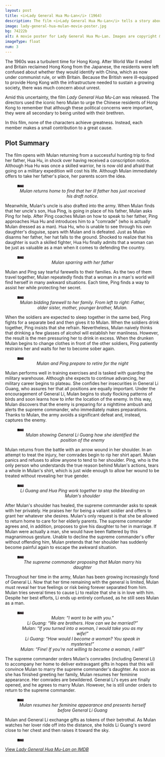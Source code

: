 ```yaml
---
layout: post
title: <i>Lady General Hua Mu-Lan</i> (1964)
description: The film <i>Lady General Hua Mu-Lan</i> tells a story about unity. By themselves, Mulan, Ping, and Li Guang each make small contributions. Together, they achieve something great.
image: lady-general-hua-mulan-movie-poster.jpg
bg: 74222b
alt: A movie poster for Lady General Hua Mu-Lan. Images are copyright &copy;1964 Shaw Brothers.
imageType: float
num: 3
---
```


The 1960s was a turbulent time for Hong Kong. After World War II ended and Britain reclaimed Hong Kong from the Japanese, the residents were left confused about whether they would identify with China, which as now under communist rule, or with Britain. Because the British were ill-equipped to provide Hong Kong with the infrastructure needed to sustain a growing society, there was much concern about unrest.

Amid this uncertainty, the film *Lady General Hua Mu-Lan* was released. The directors used the iconic hero Mulan to urge the Chinese residents of Hong Kong to remember that although these political concerns were important, they were all secondary to being united with their brethren.

In this film, none of the characters achieve greatness. Instead, each member makes a small contribution to a great cause.

<h2>Plot Summary</h2>

The film opens with Mulan returning from a successful hunting trip to find her father, Hua Hu, in shock over having received a conscription notice. Although Hua Hu was once a skilled warrior, he is now old and afraid that going on a military expedition will cost his life. Although Mulan immediately offers to take her father's place, her parents scorn the idea.

<figure class="big">
<img class="fillimg lazy" src="/assets/images/articles/lady-general-hua-mulan/placeholder.jpg" data-src="/assets/images/articles/lady-general-hua-mulan/1920/mulan-sees-her-father-sick.jpg" data-srcset="/assets/images/articles/lady-general-hua-mulan/320/mulan-sees-her-father-sick.jpg 320w, /assets/images/articles/lady-general-hua-mulan/640/mulan-sees-her-father-sick.jpg 640w, /assets/images/articles/lady-general-hua-mulan/960/mulan-sees-her-father-sick.jpg 960 w, /assets/images/articles/lady-general-hua-mulan/1440/mulan-sees-her-father-sick.jpg 1440w, /assets/images/articles/lady-general-hua-mulan/1920/mulan-sees-her-father-sick.jpg 1920w" alt="Mulan returns home to find that her ill father has just received his draft notice. Mulan is wearing a hunting uniform and her father is in bed." />
<figcaption style="text-align: center;"><i>Mulan returns home to find that her ill father has just received his draft notice.</i></figcaption>
</figure>

Meanwhile, Mulan's uncle is also drafted into the army. When Mulan finds that her uncle's son, Hua Ping, is going in place of his father, Mulan asks Ping for help. After Ping coaches Mulan on how to speak to her father, Ping approaches Hua Hu and introduces him to a "comrade" (who is actually Mulan dressed as a man). Hua Hu, who is unable to see through his own daughter's disguise, spars with Mulan and is defeated. Just as Mulan disarms her father, her hat falls to the ground. Shocked to realize that his daughter is such a skilled fighter, Hua Hu finally admits that a woman can be just as valuable as a man when it comes to defending the country.

<figure class="big">
<img class="fillimg lazy" src="/assets/images/articles/lady-general-hua-mulan/placeholder.jpg" data-src="/assets/images/articles/lady-general-hua-mulan/1920/mulan-spars-with-her-father.jpg" data-srcset="/assets/images/articles/lady-general-hua-mulan/320/mulan-spars-with-her-father.jpg 320w, /assets/images/articles/lady-general-hua-mulan/640/mulan-spars-with-her-father.jpg 640w, /assets/images/articles/lady-general-hua-mulan/960/mulan-spars-with-her-father.jpg 960w, /assets/images/articles/lady-general-hua-mulan/1440/mulan-spars-with-her-father.jpg 1440w, /assets/images/articles/lady-general-hua-mulan/1920/mulan-spars-with-her-father.jpg 1920w" alt="Mulan sparring with her father" />
<figcaption style="text-align: center;"><i>Mulan sparring with her father</i></figcaption>
</figure>

Mulan and Ping say tearful farewells to their families. As the two of them travel together, Mulan repeatedly finds that a woman in a man's world will find herself in many awkward situations. Each time, Ping finds a way to assist her while protecting her secret.

<figure class="big">
<img class="fillimg lazy" src="/assets/images/articles/lady-general-hua-mulan/placeholder.jpg" data-src="/assets/images/articles/lady-general-hua-mulan/1920/mulan-bids-farewell-to-her-family.jpg" data-srcset="/assets/images/articles/lady-general-hua-mulan/320/mulan-bids-farewell-to-her-family.jpg 320w, /assets/images/articles/lady-general-hua-mulan/640/mulan-bids-farewell-to-her-family.jpg 640w, /assets/images/articles/lady-general-hua-mulan/960/mulan-bids-farewell-to-her-family.jpg 960w, /assets/images/articles/lady-general-hua-mulan/1440/mulan-bids-farewell-to-her-family.jpg 1440w, /assets/images/articles/lady-general-hua-mulan/1920/mulan-bids-farewell-to-her-family.jpg 1920w" alt="Mulan bidding farewell to her family" />
<figcaption style="text-align: center;"><i>Mulan bidding farewell to her family. From left to right: Father, older sister, mother, younger brother, Mulan.</i></figcaption>
</figure>

When the soldiers are expected to sleep together in the same bed, Ping fights for a separate bed and then gives it to Mulan. When the soldiers drink together, Ping insists that she refrain. Nevertheless, Mulan naively thinks that drinking a few glasses of alcohol will establish her manliness. However, the result is the men pressuring her to drink in excess. When the drunken Mulan begins to change clothes in front of the other soldiers, Ping patiently restrains her and waits for her to become sober again.

<figure class="big">
<img class="fillimg lazy" src="/assets/images/articles/lady-general-hua-mulan/placeholder.jpg" data-src="/assets/images/articles/lady-general-hua-mulan/1920/mulan-and-ping-prepare-to-retire-for-the-night.jpg" data-srcset="/assets/images/articles/lady-general-hua-mulan/320/mulan-and-ping-prepare-to-retire-for-the-night.jpg 320w, /assets/images/articles/lady-general-hua-mulan/640/mulan-and-ping-prepare-to-retire-for-the-night.jpg 640w, /assets/images/articles/lady-general-hua-mulan/960/mulan-and-ping-prepare-to-retire-for-the-night.jpg 960w, /assets/images/articles/lady-general-hua-mulan/1440/mulan-and-ping-prepare-to-retire-for-the-night.jpg 1440w, /assets/images/articles/lady-general-hua-mulan/1920/mulan-and-ping-prepare-to-retire-for-the-night.jpg 1920w" alt="Mulan and Ping prepare to retire for the night" />
<figcaption style="text-align: center;"><i>Mulan and Ping prepare to retire for the night</i></figcaption>
</figure>

Mulan performs well in training exercises and is tasked with guarding the military warehouse. Although she expects to continue advancing, her military career begins to plateau. She confides her insecurities in General Li Guang, who assures her that all positions are equally important. Under the encouragement of General Li, Mulan begins to study flocking patterns of birds and soon learns how to infer the location of the enemy. In this way, Mulan discovers that the enemy is preparing for a nighttime ambush and alerts the supreme commander, who immediately makes preparations. Thanks to Mulan, the army avoids a significant defeat and, instead, captures the enemy.

<figure class="big">
<img class="fillimg lazy" src="/assets/images/articles/lady-general-hua-mulan/placeholder.jpg" data-src="/assets/images/articles/lady-general-hua-mulan/1920/mulan-with-general-li-guang-at-night.jpg" data-srcset="/assets/images/articles/lady-general-hua-mulan/320/mulan-with-general-li-guang-at-night.jpg 320w, /assets/images/articles/lady-general-hua-mulan/640/mulan-with-general-li-guang-at-night.jpg 640w, /assets/images/articles/lady-general-hua-mulan/960/mulan-with-general-li-guang-at-night.jpg 960w, /assets/images/articles/lady-general-hua-mulan/1440/mulan-with-general-li-guang-at-night.jpg 1440w, /assets/images/articles/lady-general-hua-mulan/1920/mulan-with-general-li-guang-at-night.jpg 1920w" alt="Mulan togeter with General Li Guang at night" />
<figcaption style="text-align: center;"><i>Mulan showing General Li Guang how she identified the position of the enemy</i></figcaption>
</figure>

Mulan returns from the battle with an arrow wound in her shoulder. In an attempt to treat the injury, her comrades begin to rip her shirt apart. Mulan panics and refuses to allow anyone to tend to her shoulder. Ping, who is the only person who understands the true reason behind Mulan's actions, tears a whole in Mulan's shirt, which is just wide enough to allow her wound to be treated without revealing her true gender.

<figure class="big">
<img class="fillimg lazy" src="/assets/images/articles/lady-general-hua-mulan/placeholder.jpg" data-src="/assets/images/articles/lady-general-hua-mulan/1920/mulan-shoulder-bleeding.jpg" data-srcset="/assets/images/articles/lady-general-hua-mulan/320/mulan-shoulder-bleeding.jpg 320w, /assets/images/articles/lady-general-hua-mulan/640/mulan-shoulder-bleeding.jpg 640w, /assets/images/articles/lady-general-hua-mulan/960/mulan-shoulder-bleeding.jpg 960w, /assets/images/articles/lady-general-hua-mulan/1440/mulan-shoulder-bleeding.jpg 1440w, /assets/images/articles/lady-general-hua-mulan/1920/mulan-shoulder-bleeding.jpg 1920w" alt="Li Guang and Hua Ping work together to stop the bleeding on Mulan’s shoulder" />
<figcaption style="text-align: center;"><i>Li Guang and Hua Ping work together to stop the bleeding on Mulan's shoulder</i></figcaption>
</figure>

After Mulan's shoulder has healed, the supreme commander asks to speak with her privately. He praises her for being a valiant soldier and offers to grant her whatever she desires. Mulan's only request is that she be allowed to return home to care for her elderly parents. The supreme commander agrees and, in addition, proposes to give his daughter to her in marriage. If Mulan were actually a man, she would have been flattered by this magnanimous gesture. Unable to decline the supreme commander's offer without offending him, Mulan pretends that her shoulder has suddenly become painful again to escape the awkward situation.

<figure class="big">
<img class="fillimg lazy" src="/assets/images/articles/lady-general-hua-mulan/placeholder.jpg" data-src="/assets/images/articles/lady-general-hua-mulan/1920/supreme-commander-with-mulan.jpg" data-srcset="/assets/images/articles/lady-general-hua-mulan/320/supreme-commander-with-mulan.jpg 320w, /assets/images/articles/lady-general-hua-mulan/640/supreme-commander-with-mulan.jpg 640w, /assets/images/articles/lady-general-hua-mulan/960/supreme-commander-with-mulan.jpg 960w, /assets/images/articles/lady-general-hua-mulan/1440/supreme-commander-with-mulan.jpg 1440w, /assets/images/articles/lady-general-hua-mulan/1920/supreme-commander-with-mulan.jpg 1920w" alt="The supreme commander proposing that Mulan marry his daughter" />
<figcaption style="text-align: center;"><i>The supreme commander proposing that Mulan marry his daughter</i></figcaption>
</figure>

Throughout her time in the army, Mulan has been growing increasingly fond of General Li. Now that her time remaining with the general is limited, Mulan must reveal her true feelings or risk being forever separated from him. Mulan tries several times to cause Li to realize that she is in love with him. Despite her best efforts, Li ends up entirely confused, as he still sees Mulan as a man.

<figure class="big">
<img class="fillimg lazy" src="/assets/images/articles/lady-general-hua-mulan/placeholder.jpg" data-src="/assets/images/articles/lady-general-hua-mulan/1920/mulan-frustrated-with-li-guang.jpg" data-srcset="/assets/images/articles/lady-general-hua-mulan/320/mulan-frustrated-with-li-guang.jpg 320w, /assets/images/articles/lady-general-hua-mulan/640/mulan-frustrated-with-li-guang.jpg 640w, /assets/images/articles/lady-general-hua-mulan/960/mulan-frustrated-with-li-guang.jpg 960w, /assets/images/articles/lady-general-hua-mulan/1440/mulan-frustrated-with-li-guang.jpg 1440w, /assets/images/articles/lady-general-hua-mulan/1920/mulan-frustrated-with-li-guang.jpg 1920w" alt="Mulan speaking with General Li Guang. Li Guang is confused and Mulan is frustrated." />
<figcaption style="text-align: center;"><i>Mulan: &ldquo;I want to be with you.&rdquo;<br />Li Guang: &ldquo;We are brothers. How can we be married?&rdquo;<br />Mulan: &ldquo;If you turned into a woman, I would take you as my wife!&rdquo;<br />Li Guang: &ldquo;How would I become a woman? You speak in mysteries!&rdquo;<br />Mulan: &ldquo;Fine! If you’re not willing to become a woman, I will!&rdquo;</i></figcaption>
</figure>

The supreme commander orders Mulan's comrades (including General Li) to accompany her home to deliver extravagant gifts in hopes that this will convince Mulan to marry the supreme commander's daughter. As soon as she has finished greeting her family, Mulan resumes her feminine appearance. Her comrades are bewildered. General Li's eyes are finally opened, and he agrees to marry Mulan. However, he is still under orders to return to the supreme commander.

<figure class="big">
<img class="fillimg lazy" src="/assets/images/articles/lady-general-hua-mulan/placeholder.jpg" data-src="/assets/images/articles/lady-general-hua-mulan/1920/mulan-resumes-feminine-appearance.jpg" data-srcset="/assets/images/articles/lady-general-hua-mulan/320/mulan-resumes-feminine-appearance.jpg 320w, /assets/images/articles/lady-general-hua-mulan/640/mulan-resumes-feminine-appearance.jpg 640w, /assets/images/articles/lady-general-hua-mulan/960/mulan-resumes-feminine-appearance.jpg 960w, /assets/images/articles/lady-general-hua-mulan/1440/mulan-resumes-feminine-appearance.jpg 1440w, /assets/images/articles/lady-general-hua-mulan/1920/mulan-resumes-feminine-appearance.jpg 1920w" alt="Mulan resumes her feminine appearance and presents herself before General Li Guang" />
<figcaption style="text-align: center;"><i>Mulan resumes her feminine appearance and presents herself before General Li Guang</i></figcaption>
</figure>

Mulan and General Li exchange gifts as tokens of their betrothal. As Mulan watches her lover ride off into the distance, she holds Li Guang's sword close to her chest and then raises it toward the sky.

<figure class="big">
<img class="fillimg lazy" src="/assets/images/articles/lady-general-hua-mulan/placeholder.jpg" data-src="/assets/images/articles/lady-general-hua-mulan/1920/mulan-holding-li-guangs-sword.jpg" data-srcset="/assets/images/articles/lady-general-hua-mulan/320/mulan-holding-li-guangs-sword.jpg 320w, /assets/images/articles/lady-general-hua-mulan/640/mulan-holding-li-guangs-sword.jpg 640w, /assets/images/articles/lady-general-hua-mulan/960/mulan-holding-li-guangs-sword.jpg 960w, /assets/images/articles/lady-general-hua-mulan/1440/mulan-holding-li-guangs-sword.jpg 1440w, /assets/images/articles/lady-general-hua-mulan/1920/mulan-holding-li-guangs-sword.jpg 1920w" alt="Mulan holding Li Guang's sword" />
</figure>

<a href="https://www.imdb.com/title/tt0064452/">View <i>Lady General Hua Mu-Lan on IMDB</i></a>

<script type="text/javascript" src="/assets/js/resizeLazyThumbs.js"></script>
<script type="text/javascript" src="https://cdn.jsdelivr.net/npm/vanilla-lazyload@12.0.0/dist/lazyload.min.js" onload="var lazyLoadInstance=new LazyLoad({elements-selector:'.lazy'});"></script>
